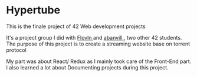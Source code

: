 Hypertube
=================

This is the finale project of 42 Web development projects

It's a project group I did with <a href="https://github.com/Flovln">Flovln </a> and <a href="https://github.com/abanvill">abanvill </a>, two other 42 students.
The purpose of this project is to create a streaming website base on torrent protocol

My part was about React/ Redux as I mainly took care of the Front-End part.
I also learned a lot about Documenting projects during this project.
